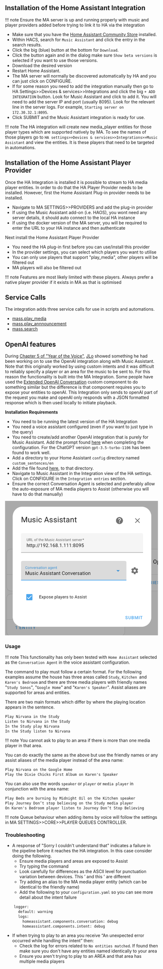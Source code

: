 ## Installation of the Home Assistant Integration

!!! note
    Ensure the MA server is up and running properly with music and player providers added before trying to link it to HA via the integration

- Make sure that you have the [Home Assistant Community Store](https://hacs.xyz/) installed.
- Within HACS, search for `Music Assistant` and click the entry in the search results.
- Click the big (blue) button at the bottom for `Download`.
- Click the button again and in the dialog make sure `Show beta versions` is selected if you want to use those versions.
- Download the desired version
- Restart Home Assistant.
- The MA server will normally be discovered automatically by HA and you can just click on CONFIGURE.
- If for some reason you need to add the integration manually then go to HA Settings>>Devices & services>>Integrations and click the big `+ ADD INTEGRATION` button. Look for Music Assistant and click to add it. You will need to add the server IP and port (usually 8095). Look for the relevant line in the server logs. For example, `Starting server on 172.30.32.1:8095`. 
- Click SUBMIT and the Music Assistant integration is ready for use.

!!! note 
    The HA integration will create new media_player entities for those player types which are supported natively by MA. To see the names of those players go to `HA settings>>Devices & services>>Integrations>>Music Assistant` and view the entities. It is these players that need to be targeted in automations.

## Installation of the Home Assistant Player Provider

Once the HA Integration is installed it is possible to stream to HA media player entities. In order to do that the HA Player Provider needs to be installed.  However, first the Home Assistant Plug-in provider needs to be installed.

- Navigate to MA SETTINGS>>PROVIDERS and add the plug-in provider
- If using the Music Assistant add-on (i.e. HAOS), you wont need any server details, it should auto connect to the local HA instance
- If using the docker version of the MA server, you will be required to enter the URL to your HA instance and then authenticate

Next install the Home Assistant Player Provider

- You need the HA plug-in first before you can use/install this provider
- In the provider settings, you can select which players you want to utilise
- You can only use players that support "play_media", other players will be filtered out
- MA players will also be filtered out

!!! note
    Features are most likely limited with these players. Always prefer a native player provider if it exists in MA as that is optimised

## Service Calls

The integration adds three service calls for use in scripts and automations. 

- [mass.play_media](../faq/massplaymedia.md)
- [mass.play_annnouncement](../faq/massannounce.md)
- [mass.search](../faq/masssearch.md)

## OpenAI features

During [Chapter 5 of "Year of the Voice"](https://www.youtube.com/live/djEkgoS5dDQ?si=pt8-qYH3PTpsnOq9&t=3699), [JLo](https://blog.jlpouffier.fr/chatgpt-powered-music-search-engine-on-a-local-voice-assistant/) showed something he had been working on to use the OpenAI integration along with Music Assistant. Note that this originally worked by using custom intents and it was difficult to reliably specify a player or an area for the music to be sent to. For this reason the functionality is built into the MA Integration. Some people have used the [Extended OpenAI Conversation](https://github.com/jekalmin/extended_openai_conversation) custom component to do something similar but the difference is that component requires you to expose your entities to openAI. This Integration only sends to openAI part of the request you make and openAI only responds with a JSON formatted response which is then used locally to initiate playback.  

**Installation Requirements**

- You need to be running the latest version of the HA Integration
- You need a voice assistant configured (even if you want to just type in the query)
- You need to create/add another OpenAI integration that is purely for Music Assistant.
Add the prompt found [here](https://github.com/music-assistant/hass-music-assistant/blob/main/prompt/prompt.txt) when completing the configuration. For the ChatGPT version `gpt-3.5-turbo-1106` has been found to work well.
- Add a directory to your Home Assistant `config` directory named `custom_sentences/en`
- Add the file found [here](https://github.com/music-assistant/hass-music-assistant/blob/main/custom_sentences/en/play_media_on_media_player.yaml), to that directory.
- Navigate to Music Assistant in the Integration view of the HA settings. Click on CONFIGURE in the `Integration entries` section.
- Ensure the correct Conversation Agent is selected and preferably allow the auto-exposure of MA media players to Assist (otherwise you will have to do that manually)

![Preview image](../assets/screenshots/screen6.png)

### Usage

!!! note
    This functionality has only been tested with `Home Assistant` selected as the `Conversation Agent` in the voice assistant configuration.

The command to play must follow a certain format. For the following examples assume the house has three areas called `Study`, `Kitchen `and `Karen's Bedroom` and there are three media players with friendly names "`Study Sonos`", "`Google Home`" and "`Karen's Speaker`". Assist aliases are supported for areas and entities.

There are two main formats which differ by where the playing location appears in the sentence. 
```
Play Nirvana in the Study
Listen to Nirvana in the Study
In the Study play Nirvana
In the Study listen to Nirvana
```
!!! note
    You cannot ask to play to an area if there is more than one media player in that area.

You can do exactly the same as the above but use the friendly names or any assist aliases of the media player instead of the area name:

```
Play Nirvana on the Google Home
Play the Dixie Chicks First Album on Karen's Speaker
```

You can also use the words `speaker` or `player` or `media player` in conjunction with the area name:
```
Play Beds are burning by Midnight Oil on the Kitchen speaker
Play Journey Don’t stop believing on the Study media player
On Karen's Bedroom player listen to Journey Don’t Stop Believing
```

!!! note
    Queue behaviour when adding items by voice will follow the settings in MA SETTINGS>>CORE>>PLAYER QUEUES CONTROLLER.
    
### Troubleshooting

- A response of "Sorry I couldn't understand that" indicates a failure in the pipeline before it reaches the HA integration. In this case consider doing the following.
    - Ensure media players and areas are exposed to Assist
    - Try typing the command
    - Look carefully for differences as the ASCII level for punctuation variation between devices. This ’ and this ' are different
    - Try adding an alias to the MA media player entity (which can be identical to the friendly name)
    - Add the following to your `configuration.yaml` so you can see more detail about the intent failure
```
    logger:
      default: warning
      logs:
        homeassistant.components.conversation: debug
        homeassistant.components.intent: debug
```

- If when trying to play to an area you receive “An unexpected error occurred while handling the intent” then:
    - Check the log for errors related to `No entities matched`. If found then make sure you don't have any entities named identically to your area
    - Ensure you aren't trying to play to an AREA and that area has multiple media players

